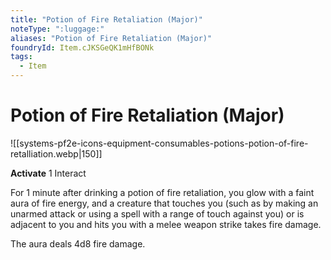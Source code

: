 ```yaml
---
title: "Potion of Fire Retaliation (Major)"
noteType: ":luggage:"
aliases: "Potion of Fire Retaliation (Major)"
foundryId: Item.cJKSGeQK1mHfBONk
tags:
  - Item
---
```


# Potion of Fire Retaliation (Major)
![[systems-pf2e-icons-equipment-consumables-potions-potion-of-fire-retalliation.webp|150]]

**Activate** 1 Interact

For 1 minute after drinking a potion of fire retaliation, you glow with a faint aura of fire energy, and a creature that touches you (such as by making an unarmed attack or using a spell with a range of touch against you) or is adjacent to you and hits you with a melee weapon strike takes fire damage.

The aura deals 4d8 fire damage.
